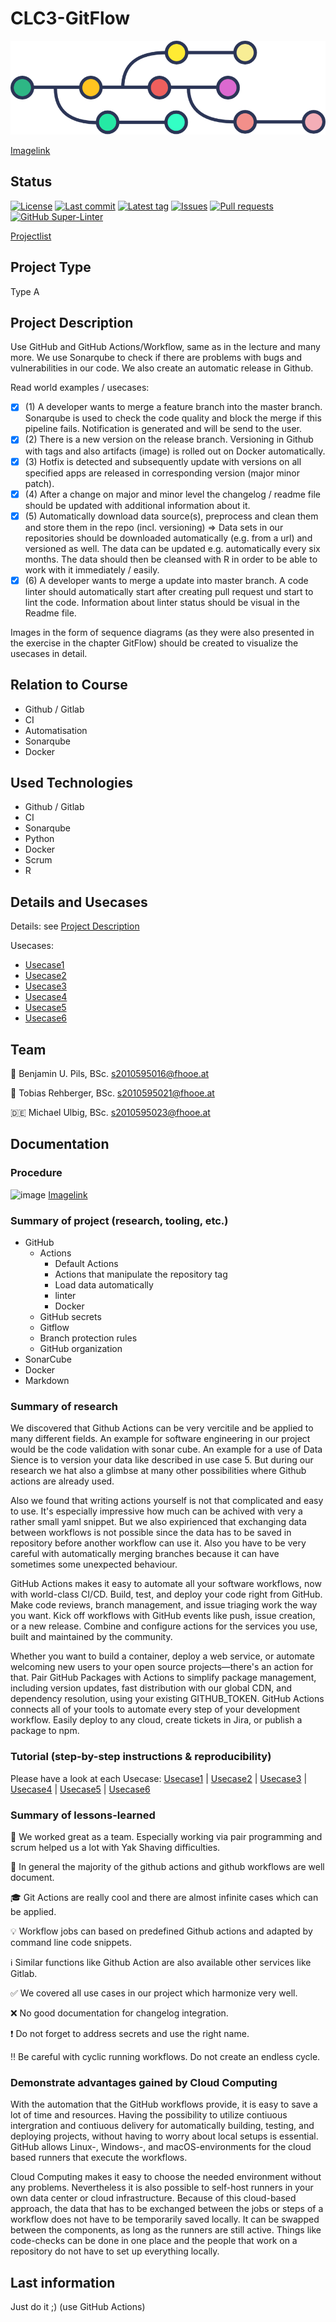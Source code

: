 # CLC3-GitFlow 

![image](/.github/Gitflow.png)

[Imagelink](https://dev.to/hvdb/build-versioning-made-easy-on-azure-devops-1e33)

## Status
[![License](https://img.shields.io/github/license/CLC3-GitFlow/CLC3-GitFlow.svg?style=flat-square)](LICENSE)
[![Last commit](https://img.shields.io/github/last-commit/CLC3-GitFlow/CLC3-GitFlow.svg?style=flat-square)](https://github.com/CLC3-GitFlow/CLC3-GitFlow/commits)
[![Latest tag](https://img.shields.io/github/tag/CLC3-GitFlow/CLC3-GitFlow.svg?style=flat-square)](https://github.com/CLC3-GitFlow/CLC3-GitFlow/releases)
[![Issues](https://img.shields.io/github/issues/CLC3-GitFlow/CLC3-GitFlow.svg?style=flat-square)](https://github.com/CLC3-GitFlow/CLC3-GitFlow/issues)
[![Pull requests](https://img.shields.io/github/issues-pr/CLC3-GitFlow/CLC3-GitFlow.svg?style=flat-square)](https://github.com/CLC3-GitFlow/CLC3-GitFlow/pulls)
[![GitHub Super-Linter](https://github.com/CLC3-GitFlow/CLC3-GitFlow/workflows/Lint%20Code%20Base/badge.svg)](https://github.com/marketplace/actions/super-linter)

[Projectlist](https://docs.google.com/spreadsheets/d/1TND9vrQhHt1GK2RZ2cM7CNtNGox4a7Rkn2qamFMTSvg/edit#gid=0)

## Project Type
Type A

## Project Description
Use GitHub and GitHub Actions/Workflow, same as in the lecture and many more. We use Sonarqube to check if there are problems with bugs and vulnerabilities in our code. We also create an automatic release in Github.

Read world examples / usecases:
- [x] (1) A developer wants to merge a feature branch into the master branch. Sonarqube is used to check the code quality and block the merge if this pipeline fails. Notification is generated and will be send to the user.
- [x] (2) There is a new version on the release branch. Versioning in Github with tags and also artifacts (image) is rolled out on Docker automatically.
- [x] (3) Hotfix is detected and subsequently update with versions on all specified apps are released in corresponding version (major minor patch).
- [x] (4) After a change on major and minor level the changelog / readme file should be updated with additional information about it. 
- [x] (5) Automatically download data source(s), preprocess and clean them and store them in the repo (incl. versioning) => Data sets in our repositories should be downloaded automatically (e.g. from a url) and versioned as well. The data can be updated e.g. automatically every six months. The data should then be cleansed with R in order to be able to work with it immediately / easily.
- [x] (6) A developer wants to merge a update into master branch. A code linter should automatically start after creating pull request und start to lint the code. Information about linter status should be visual in the Readme file.

Images in the form of sequence diagrams (as they were also presented in the exercise in the chapter GitFlow) should be created to visualize the usecases in detail.

## Relation to Course
* Github / Gitlab
* CI
* Automatisation
* Sonarqube
* Docker

## Used Technologies
* Github / Gitlab
* CI
* Sonarqube
* Python
* Docker
* Scrum
* R

## Details and Usecases

Details: see [Project Description](#Project-Description)

Usecases:
* [Usecase1](Usecases/Usecase1.md)
* [Usecase2](Usecases/Usecase2.md)
* [Usecase3](Usecases/Usecase3.md)
* [Usecase4](Usecases/Usecase4.md)
* [Usecase5](Usecases/Usecase5.md)
* [Usecase6](Usecases/Usecase6.md)

## Team
:beer: Benjamin U. Pils, BSc. <s2010595016@fhooe.at>

:deer: Tobias Rehberger, BSc. <s2010595021@fhooe.at>

:de: Michael Ulbig, BSc. <s2010595023@fhooe.at>


## Documentation


### Procedure

![image](https://user-images.githubusercontent.com/68330032/145993696-b4797f1a-3d4f-470d-afe6-9f5fecbfe24c.png)
[Imagelink](https://nvie.com/posts/a-successful-git-branching-model/)

### Summary of project (research, tooling, etc.)

- GitHub
  * Actions
    * Default Actions   
    * Actions that manipulate the repository tag
    * Load data automatically
    * linter
    * Docker
  * GitHub secrets
  * Gitflow
  * Branch protection rules
  * GitHub organization
- SonarCube
- Docker
- Markdown

### Summary of research
We discovered that Github Actions can be very vercitile and be applied to many different fields. An example for software engineering in our project would be the code validation with sonar cube. An example for a use of Data Sience is to version your data like described in use case 5. But during our research we hat also a glimbse at many other possibilities where Github actions are already used.

Also we found that writing actions yourself is not that complicated and easy to use. It's especially impressive how much can be achived with very a rather small yaml snippet. But we also expirienced that exchanging data between workflows is not possible since the data has to be saved in repository before another workflow can use it. Also you have to be very careful with automatically merging branches because it can have sometimes some unexpected behaviour.

GitHub Actions makes it easy to automate all your software workflows, now with world-class CI/CD. Build, test, and deploy your code right from GitHub. Make code reviews, branch management, and issue triaging work the way you want. Kick off workflows with GitHub events like push, issue creation, or a new release. Combine and configure actions for the services you use, built and maintained by the community. 

Whether you want to build a container, deploy a web service, or automate welcoming new users to your open source projects—there's an action for that. Pair GitHub Packages with Actions to simplify package management, including version updates, fast distribution with our global CDN, and dependency resolution, using your existing GITHUB_TOKEN. GitHub Actions connects all of your tools to automate every step of your development workflow. Easily deploy to any cloud, create tickets in Jira, or publish a package to npm.

### Tutorial (step-by-step instructions & reproducibility)
Please have a look at each Usecase: [Usecase1](Usecases/Usecase1.md) | [Usecase2](Usecases/Usecase2.md) | [Usecase3](Usecases/Usecase3.md) | [Usecase4](Usecases/Usecase4.md) | [Usecase5](Usecases/Usecase5.md) | [Usecase6](Usecases/Usecase6.md)

### Summary of lessons-learned

:tada: We worked great as a team. Especially working via pair programming and scrum helped us a lot with Yak Shaving difficulties.

:gift: In general the majority of the github actions and github workflows are well document.

:mortar_board: Git Actions are really cool and there are almost infinite cases which can be applied.

:bulb: Workflow jobs can based on predefined Github actions and adapted by command line code snippets.

:information_source: Similar functions like Github Action are also available other services like Gitlab.

:white_check_mark: We covered all use cases in our project which harmonize very well.

:x: No good documentation for changelog integration.

:heavy_exclamation_mark: Do not forget to address secrets and use the right name.

:bangbang: Be careful with cyclic running workflows. Do not create an endless cycle.


### Demonstrate advantages gained by Cloud Computing

With the automation that the GitHub workflows provide, it is easy to save a lot of time and resources. Having the possibility to utilize contiuous intergration and contiuous delivery for automatically building, testing, and deploying projects, without having to worry about local setups is essential. GitHub allows Linux-, Windows-, and macOS-environments for the cloud based runners that execute the workflows. 

Cloud Computing makes it easy to choose the needed environment without any problems. Nevertheless it is also possible to self-host runners in your own data center or cloud infrastructure. Because of this cloud-based approach, the data that has to be exchanged between the jobs or steps of a workflow does not have to be temporarily saved locally. It can be swapped between the components, as long as the runners are still active. Things like code-checks can be done in one place and the people that work on a repository do not have to set up everything locally.

## Last information

Just do it ;) (use GitHub Actions)
